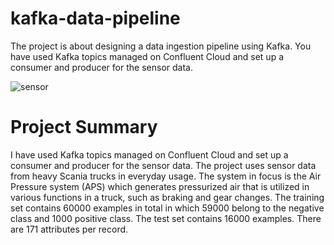# kafka-data-pipeline
The project is about designing a data ingestion pipeline using Kafka. You have used Kafka topics managed on Confluent Cloud and set up a consumer and producer for the sensor data.

![sensor](https://github.com/SiddharthUchil/kafka-data-pipeline/assets/36127139/eb2b1b6e-4c70-4bb0-808c-dd645b4933a1)

# Project Summary
I have used Kafka topics managed on Confluent Cloud and set up a consumer and producer for the sensor data. The project uses sensor data from heavy Scania trucks in everyday usage. The system in focus is the Air Pressure system (APS) which generates pressurized air that is utilized in various functions in a truck, such as braking and gear changes. The training set contains 60000 examples in total in which 59000 belong to the negative class and 1000 positive class. The test set contains 16000 examples. There are 171 attributes per record.

